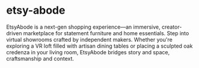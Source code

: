 # etsy-abode
EtsyAbode is a next-gen shopping experience—an immersive, creator-driven marketplace for statement furniture and home essentials. Step into virtual showrooms crafted by independent makers. Whether you're exploring a VR loft filled with artisan dining tables or placing a sculpted oak credenza in your living room, EtsyAbode bridges story and space, craftsmanship and context.

